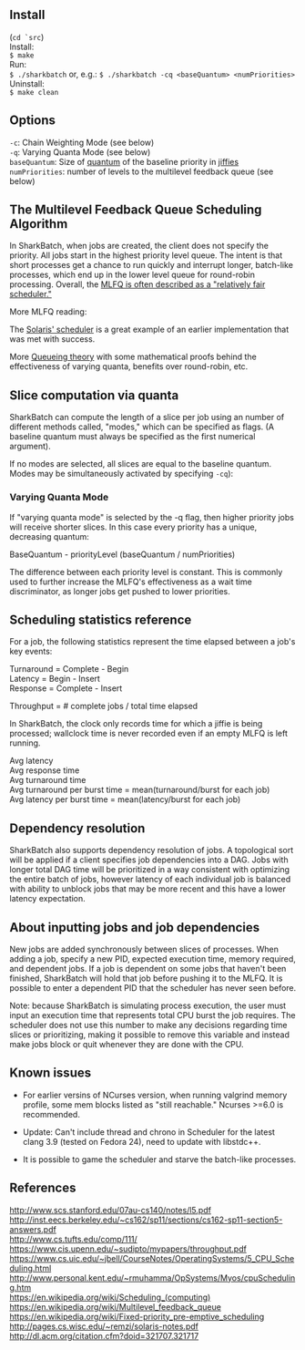 
## Install
(```cd `src```)<br>
Install:<br>
```$ make```<br>
Run:<br>
```$ ./sharkbatch```
or, e.g.:
```$ ./sharkbatch -cq <baseQuantum> <numPriorities>```<br>
Uninstall:<br>
```$ make clean```<br>

## Options
```-c```: Chain Weighting Mode (see below)<br>
```-q```: Varying Quanta Mode (see below)<br>
```baseQuantum```: Size of [quantum](https://en.wikipedia.org/wiki/Preemption_(computing)#Time_slice) of the baseline priority in [jiffies](http://man7.org/linux/man-pages/man7/time.7.html)<br>
```numPriorities```: number of levels to the multilevel feedback queue (see below)

## The Multilevel Feedback Queue Scheduling Algorithm

In SharkBatch, when jobs are created, the client does not specify the priority. All jobs start in the highest priority level queue. The intent is that short processes get a chance to run quickly and interrupt longer, batch-like processes, which end up in the lower level queue for round-robin processing. Overall, the [MLFQ is often described as a "relatively fair scheduler."](http://pages.cs.wisc.edu/~remzi/OSTEP/cpu-sched-mlfq.pdf)

More MLFQ reading:<br>

The [Solaris' scheduler](http://pages.cs.wisc.edu/~remzi/solaris-notes.pdf) is a great example of an earlier implementation that was met with success.<br>

More [Queueing theory](http://dl.acm.org/citation.cfm?doid=321707.321717) with some mathematical proofs behind the effectiveness of varying quanta, benefits over round-robin, etc.
<br>

## Slice computation via quanta

SharkBatch can compute the length of a slice per job using an number of different methods called, "modes," which can be specified as flags. (A baseline quantum must always be specified as the first numerical argument).<br>

If no modes are selected, all slices are equal to the baseline quantum. Modes may be simultaneously activated by specifying ```-cq```):

### Varying Quanta Mode
If "varying quanta mode" is selected by the -q flag, then higher priority jobs will receive shorter slices. In this case every priority has a unique, decreasing quantum:

BaseQuantum - priorityLevel (baseQuantum / numPriorities)

The difference between each priority level is constant. This is commonly used to further increase the MLFQ's effectiveness as a wait time discriminator, as longer jobs get pushed to lower priorities.

## Scheduling statistics reference

For a job, the following statistics represent the time elapsed between a job's key events:

Turnaround = Complete - Begin<br>
Latency    = Begin    - Insert<br>
Response   = Complete - Insert

Throughput = # complete jobs / total time elapsed

In SharkBatch, the clock only records time for which a jiffie is being processed;
wallclock time is never recorded even if an empty MLFQ is left running.

Avg latency<br>
Avg response time<br>
Avg turnaround time<br>
Avg turnaround per burst time = mean(turnaround/burst for each job)<br>
Avg latency per burst time = mean(latency/burst for each job)

## Dependency resolution
SharkBatch also supports dependency resolution of jobs. A topological sort will be applied if a client specifies job dependencies into a DAG. Jobs with longer total DAG time will be prioritized in a way consistent with optimizing the entire batch of jobs, however latency of each individual job is balanced with ability to unblock jobs that may be more recent and this have a lower latency expectation.

## About inputting jobs and job dependencies

New jobs are added synchronously between slices of processes. When adding a job, specify 
a new PID, expected execution time, memory required, and dependent jobs. If a job is
dependent on some jobs that haven't been finished, SharkBatch will hold that job before
pushing it to the MLFQ. It is possible to enter a dependent PID that the scheduler has
never seen before.

Note: because SharkBatch is simulating process execution, the user must input an
execution time that represents total CPU burst the job requires. The scheduler does not
use this number to make any decisions regarding time slices or prioritizing, making it
possible to remove this variable and instead make jobs block or quit whenever they are
done with the CPU.

## Known issues
- For earlier versins of NCurses version, when running valgrind memory profile, some mem blocks listed as "still reachable." Ncurses >=6.0 is recommended.

- Update: Can't include thread and chrono in Scheduler for the latest clang 3.9 (tested on Fedora 24), need to
update with libstdc++.

- It is possible to game the scheduler and starve the batch-like processes.

## References
http://www.scs.stanford.edu/07au-cs140/notes/l5.pdf<br> 
http://inst.eecs.berkeley.edu/~cs162/sp11/sections/cs162-sp11-section5-answers.pdf<br>
http://www.cs.tufts.edu/comp/111/<br>
https://www.cis.upenn.edu/~sudipto/mypapers/throughput.pdf<br>
https://www.cs.uic.edu/~jbell/CourseNotes/OperatingSystems/5_CPU_Scheduling.html<br>
http://www.personal.kent.edu/~rmuhamma/OpSystems/Myos/cpuScheduling.htm<br>
https://en.wikipedia.org/wiki/Scheduling_(computing)<br>
https://en.wikipedia.org/wiki/Multilevel_feedback_queue<br>
https://en.wikipedia.org/wiki/Fixed-priority_pre-emptive_scheduling<br>
http://pages.cs.wisc.edu/~remzi/solaris-notes.pdf<br>
http://dl.acm.org/citation.cfm?doid=321707.321717
